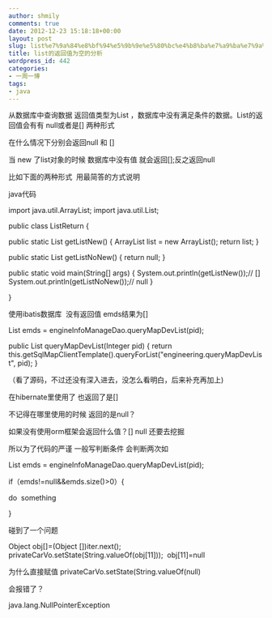 ```yaml
---
author: shmily
comments: true
date: 2012-12-23 15:18:18+00:00
layout: post
slug: list%e7%9a%84%e8%bf%94%e5%9b%9e%e5%80%bc%e4%b8%ba%e7%a9%ba%e7%9a%84%e5%88%86%e6%9e%90
title: list的返回值为空的分析
wordpress_id: 442
categories:
- 一周一博
tags:
- java
---
```


从数据库中查询数据 返回值类型为List ，数据库中没有满足条件的数据。List的返回值会有有 null或者是[] 两种形式

在什么情况下分别会返回null 和 []

当 new 了list对象的时候 数据库中没有值 就会返回[];反之返回null



比如下面的两种形式  用最简答的方式说明

java代码

import java.util.ArrayList;
import java.util.List;

public class ListReturn {

public static List getListNew() {
ArrayList list = new ArrayList();
return list;
}

public static List getListNoNew() {
return null;
}

public static void main(String[] args) {
System.out.println(getListNew());// []
System.out.println(getListNoNew());// null
}

}

使用ibatis数据库  没有返回值 emds结果为[]

List<EngineMapDeviceVo> emds = engineInfoManageDao.queryMapDevList(pid);

public List<EngineMapDeviceVo> queryMapDevList(Integer pid) {
return this.getSqlMapClientTemplate().queryForList("engineering.queryMapDevList", pid);
}

（看了源码，不过还没有深入进去，没怎么看明白，后来补充再加上)

在hibernate里使用了 也返回了是[]

不记得在哪里使用的时候 返回的是null？

如果没有使用orm框架会返回什么值？[] null 还要去挖掘

所以为了代码的严谨 一般写判断条件 会判断两次如

List<EngineMapDeviceVo> emds = engineInfoManageDao.queryMapDevList(pid);

if（emds!=null&&emds.size()>0）{

do  something

}

碰到了一个问题

Object obj[]=(Object [])iter.next();
privateCarVo.setState(String.valueOf(obj[11]));  obj[11]=null

为什么直接赋值 privateCarVo.setState(String.valueOf(null)

会报错了？

java.lang.NullPointerException


